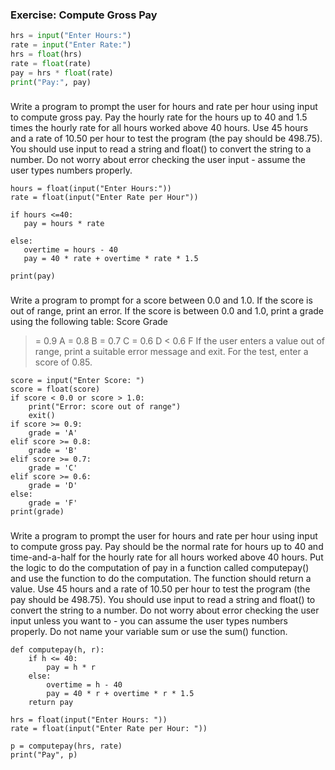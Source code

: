 ### Exercise: Compute Gross Pay
```python
hrs = input("Enter Hours:")
rate = input("Enter Rate:")
hrs = float(hrs)
rate = float(rate)
pay = hrs * float(rate)
print("Pay:", pay)
```
### 
 Write a program to prompt the user for hours and rate per hour using input to compute gross pay. Pay the hourly rate for the hours up to 40 and 1.5 times the hourly rate for all hours worked above 40 hours. Use 45 hours and a rate of 10.50 per hour to test the program (the pay should be 498.75). You should use input to read a string and float() to convert the string to a number. Do not worry about error checking the user input - assume the user types numbers properly.
 ```
hours = float(input("Enter Hours:"))
rate = float(input("Enter Rate per Hour"))

if hours <=40:
    pay = hours * rate
    
else:
    overtime = hours - 40
    pay = 40 * rate + overtime * rate * 1.5
    
print(pay)
```
###
Write a program to prompt for a score between 0.0 and 1.0. If the score is out of range, print an error. If the score is between 0.0 and 1.0, print a grade using the following table:
Score Grade
>= 0.9 A
>= 0.8 B
>= 0.7 C
>= 0.6 D
< 0.6 F
If the user enters a value out of range, print a suitable error message and exit. For the test, enter a score of 0.85.
```
score = input("Enter Score: ")
score = float(score)
if score < 0.0 or score > 1.0:
    print("Error: score out of range")
    exit()
if score >= 0.9:
    grade = 'A'
elif score >= 0.8:
    grade = 'B'
elif score >= 0.7:
    grade = 'C'
elif score >= 0.6:
    grade = 'D'
else:
    grade = 'F'
print(grade)
```
###
Write a program to prompt the user for hours and rate per hour using input to compute gross pay. Pay should be the normal rate for hours up to 40 and time-and-a-half for the hourly rate for all hours worked above 40 hours. Put the logic to do the computation of pay in a function called computepay() and use the function to do the computation. The function should return a value. Use 45 hours and a rate of 10.50 per hour to test the program (the pay should be 498.75). You should use input to read a string and float() to convert the string to a number. Do not worry about error checking the user input unless you want to - you can assume the user types numbers properly. Do not name your variable sum or use the sum() function.
```
def computepay(h, r):
    if h <= 40:
        pay = h * r
    else:
        overtime = h - 40
        pay = 40 * r + overtime * r * 1.5
    return pay

hrs = float(input("Enter Hours: "))
rate = float(input("Enter Rate per Hour: "))

p = computepay(hrs, rate)
print("Pay", p)
```
